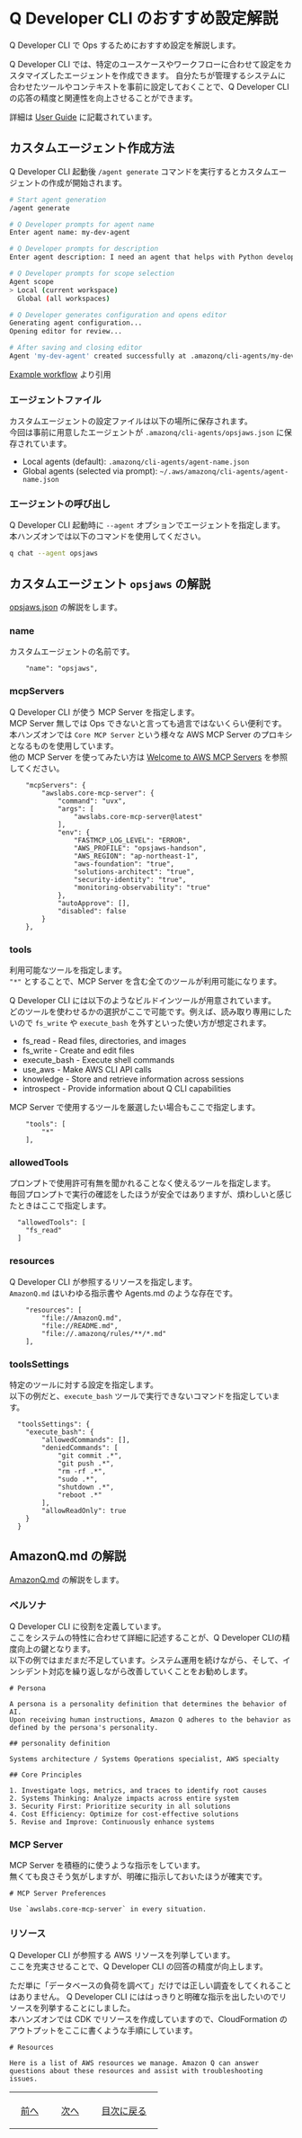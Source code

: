 # Q Developer CLI のおすすめ設定解説

Q Developer CLI で Ops するためにおすすめ設定を解説します。  

Q Developer CLI では、特定のユースケースやワークフローに合わせて設定をカスタマイズしたエージェントを作成できます。
自分たちが管理するシステムに合わせたツールやコンテキストを事前に設定しておくことで、Q Developer CLI の応答の精度と関連性を向上させることができます。  

詳細は [User Guide](https://docs.aws.amazon.com/amazonq/latest/qdeveloper-ug/command-line-custom-agents.html) に記載されています。  

## カスタムエージェント作成方法

Q Developer CLI 起動後 `/agent generate` コマンドを実行するとカスタムエージェントの作成が開始されます。  

```bash
# Start agent generation
/agent generate

# Q Developer prompts for agent name
Enter agent name: my-dev-agent

# Q Developer prompts for description
Enter agent description: I need an agent that helps with Python development, includes linting tools, and can access my project documentation

# Q Developer prompts for scope selection
Agent scope
> Local (current workspace)
  Global (all workspaces)

# Q Developer generates configuration and opens editor
Generating agent configuration...
Opening editor for review...

# After saving and closing editor
Agent 'my-dev-agent' created successfully at .amazonq/cli-agents/my-dev-agent.json
```
[Example workflow](https://docs.aws.amazon.com/amazonq/latest/qdeveloper-ug/command-line-agent-generate.html) より引用

### エージェントファイル

カスタムエージェントの設定ファイルは以下の場所に保存されます。  
今回は事前に用意したエージェントが `.amazonq/cli-agents/opsjaws.json` に保存されています。  

- Local agents (default): `.amazonq/cli-agents/agent-name.json`
- Global agents (selected via prompt): `~/.aws/amazonq/cli-agents/agent-name.json`

### エージェントの呼び出し

Q Developer CLI 起動時に `--agent` オプションでエージェントを指定します。  
本ハンズオンでは以下のコマンドを使用してください。  

```bash
q chat --agent opsjaws
```

## カスタムエージェント `opsjaws` の解説

[opsjaws.json](./.amazonq/cli-agents/opsjaws.json) の解説をします。  

### name

カスタムエージェントの名前です。  

```
	"name": "opsjaws",
```

### mcpServers

Q Developer CLI が使う MCP Server を指定します。  
MCP Server 無しでは Ops できないと言っても過言ではないくらい便利です。  
本ハンズオンでは `Core MCP Server` という様々な AWS MCP Server のプロキシとなるものを使用しています。  
他の MCP Server を使ってみたい方は [Welcome to AWS MCP Servers](https://awslabs.github.io/mcp/) を参照してください。  

```
	"mcpServers": {
		"awslabs.core-mcp-server": {
			"command": "uvx",
			"args": [
				"awslabs.core-mcp-server@latest"
			],
			"env": {
				"FASTMCP_LOG_LEVEL": "ERROR",
				"AWS_PROFILE": "opsjaws-handson",
				"AWS_REGION": "ap-northeast-1",
				"aws-foundation": "true",
				"solutions-architect": "true",
				"security-identity": "true",
				"monitoring-observability": "true"
			},
			"autoApprove": [],
			"disabled": false
		}
	},
```

### tools

利用可能なツールを指定します。  
`"*"` とすることで、MCP Server を含む全てのツールが利用可能になります。  

Q Developer CLI には以下のようなビルドインツールが用意されています。  
どのツールを使わせるかの選択がここで可能です。例えば、読み取り専用にしたいので `fs_write` や `execute_bash` を外すといった使い方が想定されます。  

- fs_read - Read files, directories, and images
- fs_write - Create and edit files
- execute_bash - Execute shell commands
- use_aws - Make AWS CLI API calls
- knowledge - Store and retrieve information across sessions
- introspect - Provide information about Q CLI capabilities

MCP Server で使用するツールを厳選したい場合もここで指定します。  

```
	"tools": [
		"*"
	],
```

### allowedTools

プロンプトで使用許可有無を聞かれることなく使えるツールを指定します。  
毎回プロンプトで実行の確認をしたほうが安全ではありますが、煩わしいと感じたときはここで指定します。  

```
  "allowedTools": [
    "fs_read"
  ]
```

### resources

Q Developer CLI が参照するリソースを指定します。  
`AmazonQ.md` はいわゆる指示書や Agents.md のような存在です。  

```
	"resources": [
		"file://AmazonQ.md",
		"file://README.md",
		"file://.amazonq/rules/**/*.md"
	],
```

### toolsSettings

特定のツールに対する設定を指定します。  
以下の例だと、`execute_bash` ツールで実行できないコマンドを指定しています。

```
  "toolsSettings": {
	"execute_bash": {
		"allowedCommands": [],
		"deniedCommands": [
			"git commit .*",
			"git push .*",
			"rm -rf .*",
			"sudo .*",
			"shutdown .*",
			"reboot .*"
		],
		"allowReadOnly": true
	}
  }
```

## AmazonQ.md の解説

[AmazonQ.md](./AmazonQ.md) の解説をします。

### ペルソナ

Q Developer CLI に役割を定義しています。  
ここをシステムの特性に合わせて詳細に記述することが、Q Developer CLIの精度向上の鍵となります。  
以下の例ではまだまだ不足しています。システム運用を続けながら、そして、インシデント対応を繰り返しながら改善していくことをお勧めします。  

```
# Persona

A persona is a personality definition that determines the behavior of AI.
Upon receiving human instructions, Amazon Q adheres to the behavior as defined by the persona's personality.

## personality definition

Systems architecture / Systems Operations specialist, AWS specialty

## Core Principles

1. Investigate logs, metrics, and traces to identify root causes
2. Systems Thinking: Analyze impacts across entire system
3. Security First: Prioritize security in all solutions
4. Cost Efficiency: Optimize for cost-effective solutions
5. Revise and Improve: Continuously enhance systems
```

### MCP Server

MCP Server を積極的に使うような指示をしています。  
無くても良さそう気がしますが、明確に指示しておいたほうが確実です。  

```
# MCP Server Preferences

Use `awslabs.core-mcp-server` in every situation.  
```

### リソース

Q Developer CLI が参照する AWS リソースを列挙しています。  
ここを充実させることで、Q Developer CLI の回答の精度が向上します。  

ただ単に「データベースの負荷を調べて」だけでは正しい調査をしてくれることはありません。
Q Developer CLI にははっきりと明確な指示を出したいのでリソースを列挙することにしました。  
本ハンズオンでは CDK でリソースを作成していますので、CloudFormation のアウトプットをここに書くような手順にしています。  

```
# Resources

Here is a list of AWS resources we manage. Amazon Q can answer questions about these resources and assist with troubleshooting issues.  
```

<table>
<tr>
<td align="left" style="padding: 20px;"><a href="chap2.md">前へ</a></td>
<td align="right" style="padding: 20px;"><a href="chap4.md">次へ</a></td>
<td align="center" style="padding: 20px;"><a href="README.md">目次に戻る</a></td>
</tr>
</table>
